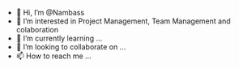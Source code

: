 - 👋 Hi, I’m @Nambass
- 👀 I’m interested in Project Management, Team Management and colaboration
- 🌱 I’m currently learning ...
- 💞️ I’m looking to collaborate on ...
- 📫 How to reach me ...

<!---
Nambass/Nambass is a ✨ special ✨ repository because its `README.md` (this file) appears on your GitHub profile.
You can click the Preview link to take a look at your changes.
--->
